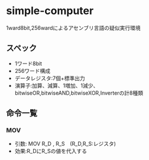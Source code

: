 # simple-computer

1ward8bit,256wardによるアセンブリ言語の疑似実行環境

## スペック

- 1ワード8bit
- 256ワード構成
- データレジスタ:7個+標準出力
- 演算子:加算、減算、1増加、1減少、bitwiseOR,bitwiseAND,bitwiseXOR,Inverterの計8種類


## 命令一覧

### MOV

- 引数: MOV R_D , R_S　(R_D,R_S:レジスタ)
- 効果:R_DにR_Sの値を代入する